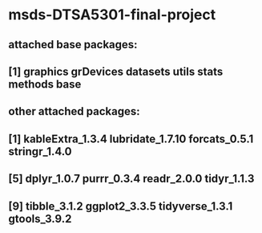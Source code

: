 # msds-DTSA5301-final-project

## attached base packages:
## [1] graphics grDevices datasets utils stats methods base

## other attached packages:
## [1] kableExtra_1.3.4 lubridate_1.7.10 forcats_0.5.1 stringr_1.4.0
## [5] dplyr_1.0.7 purrr_0.3.4 readr_2.0.0 tidyr_1.1.3
## [9] tibble_3.1.2 ggplot2_3.3.5 tidyverse_1.3.1 gtools_3.9.2
